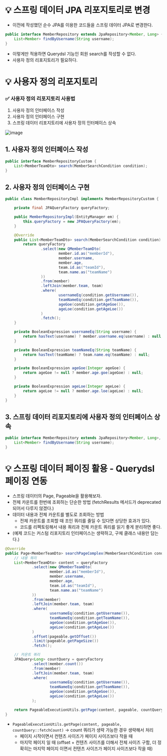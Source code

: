 # 💡 스프링 데이터 JPA 리포지토리로 변경
- 이전에 작성했던 순수 JPA를 이용한 코드들을 스프링 데이터 JPA로 변경한다.
```java
public interface MemberRepository extends JpaRepository<Member, Long> {
    List<Member> findByUsername(String username);
}
```
- 이렇게만 적용하면 Querydsl 기능인 회원 search를 작성할 수 없다.
- 사용자 정의 리포지토리가 필요하다.

# 💡 사용자 정의 리포지토리
### ✅ 사용자 정의 리포지토리 사용법
1. 사용자 정의 인터페이스 작성
2. 사용자 정의 인터페이스 구현
3. 스프링 데이터 리포지토리에 사용자 정의 인터페이스 상속

![image](https://github.com/shin-je-woo/TIL/assets/39439576/7e7f0645-50c0-4eb8-9fb5-c851e191820b)

## 1. 사용자 정의 인터페이스 작성
```java
public interface MemberRepositoryCustom {
    List<MemberTeamDto> search(MemberSearchCondition condition);
}
```

## 2. 사용자 정의 인터페이스 구현
```java
public class MemberRepositoryImpl implements MemberRepositoryCustom {

    private final JPAQueryFactory queryFactory;

    public MemberRepositoryImpl(EntityManager em) {
        this.queryFactory = new JPAQueryFactory(em);
    }

    @Override
    public List<MemberTeamDto> search(MemberSearchCondition condition) {
        return queryFactory
                .select(new QMemberTeamDto(
                        member.id.as("memberId"),
                        member.username,
                        member.age,
                        team.id.as("teamId"),
                        team.name.as("teamName")
                ))
                .from(member)
                .leftJoin(member.team, team)
                .where(
                        usernameEq(condition.getUsername()),
                        teamNameEq(condition.getTeamName()),
                        ageGoe(condition.getAgeGoe()),
                        ageLoe(condition.getAgeLoe())
                )
                .fetch();
    }

    private BooleanExpression usernameEq(String username) {
        return hasText(username) ? member.username.eq(username) : null;
    }

    private BooleanExpression teamNameEq(String teamName) {
        return hasText(teamName) ? team.name.eq(teamName) : null;
    }

    private BooleanExpression ageGoe(Integer ageGoe) {
        return ageGoe != null ? member.age.goe(ageGoe) : null;
    }

    private BooleanExpression ageLoe(Integer ageLoe) {
        return ageLoe != null ? member.age.loe(ageLoe) : null;
    }
}
```

## 3. 스프링 데이터 리포지토리에 사용자 정의 인터페이스 상속
```java
public interface MemberRepository extends JpaRepository<Member, Long>, MemberRepositoryCustom {
    List<Member> findByUsername(String username);
}
```

# 💡 스프링 데이터 페이징 활용 - Querydsl 페이징 연동
- 스프링 데이터의 Page, Pageable을 활용해보자.
- 전체 카운트를 한번에 조회하는 단순한 방법 (fetchResults 메서드가 deprecated 되어서 다루지 않겠다.)
- 데이터 내용과 전체 카운트를 별도로 조회하는 방법
  - 전체 카운트를 조회할 때 조인 쿼리를 줄일 수 있다면 상당한 효과가 있다.
  - 코드를 리펙토링해서 내용 쿼리과 전체 카운트 쿼리를 읽기 좋게 분리하면 좋다.
- (예제 코드는 커스텀 리포지토리 인터페이스는 생략하고, 구체 클래스 내용만 담는다.)

```java
@Override
public Page<MemberTeamDto> searchPageComplex(MemberSearchCondition condition, Pageable pageable) {
    // 내용 쿼리
    List<MemberTeamDto> content = queryFactory
            .select(new QMemberTeamDto(
                    member.id.as("memberId"),
                    member.username,
                    member.age,
                    team.id.as("teamId"),
                    team.name.as("teamName")
            ))
            .from(member)
            .leftJoin(member.team, team)
            .where(
                    usernameEq(condition.getUsername()),
                    teamNameEq(condition.getTeamName()),
                    ageGoe(condition.getAgeGoe()),
                    ageLoe(condition.getAgeLoe())
            )
            .offset(pageable.getOffset())
            .limit(pageable.getPageSize())
            .fetch();

    // 카운트 쿼리
    JPAQuery<Long> countQuery = queryFactory
            .select(member.count())
            .from(member)
            .leftJoin(member.team, team)
            .where(
                    usernameEq(condition.getUsername()),
                    teamNameEq(condition.getTeamName()),
                    ageGoe(condition.getAgeGoe()),
                    ageLoe(condition.getAgeLoe())
            );

    return PageableExecutionUtils.getPage(content, pageable, countQuery::fetchOne);
}
```
- `PageableExecutionUtils.getPage(content, pageable, countQuery::fetchCount)` → count 쿼리가 생략 가능한 경우 생략해서 처리
  - 페이지 시작이면서 컨텐츠 사이즈가 페이지 사이즈보다 작을 때
  - 마지막 페이지 일 때 (offset + 컨텐츠 사이즈를 더해서 전체 사이즈 구함, 더 정확히는 마지막 페이지 이면서 컨텐츠 사이즈가 페이지 사이즈보다 작을 때)
 
